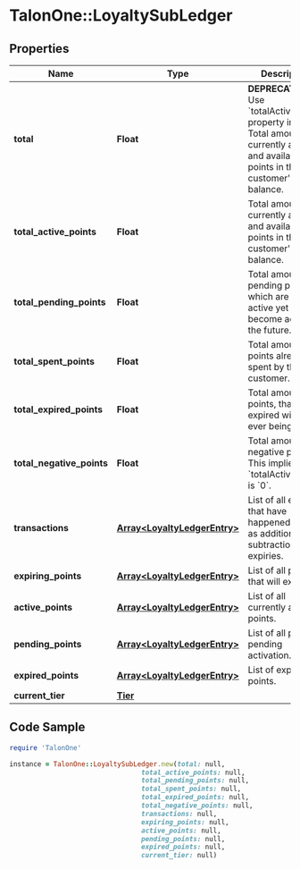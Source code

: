 # TalonOne::LoyaltySubLedger

## Properties

Name | Type | Description | Notes
------------ | ------------- | ------------- | -------------
**total** | **Float** | **DEPRECATED** Use &#x60;totalActivePoints&#x60; property instead. Total amount of currently active and available points in the customer&#39;s balance.  | 
**total_active_points** | **Float** | Total amount of currently active and available points in the customer&#39;s balance. | 
**total_pending_points** | **Float** | Total amount of pending points, which are not active yet but will become active in the future. | 
**total_spent_points** | **Float** | Total amount of points already spent by this customer. | 
**total_expired_points** | **Float** | Total amount of points, that expired without ever being spent. | 
**total_negative_points** | **Float** | Total amount of negative points. This implies that &#x60;totalActivePoints&#x60; is &#x60;0&#x60;. | 
**transactions** | [**Array&lt;LoyaltyLedgerEntry&gt;**](LoyaltyLedgerEntry.md) | List of all events that have happened such as additions, subtractions and expiries. | [optional] 
**expiring_points** | [**Array&lt;LoyaltyLedgerEntry&gt;**](LoyaltyLedgerEntry.md) | List of all points that will expire. | [optional] 
**active_points** | [**Array&lt;LoyaltyLedgerEntry&gt;**](LoyaltyLedgerEntry.md) | List of all currently active points. | [optional] 
**pending_points** | [**Array&lt;LoyaltyLedgerEntry&gt;**](LoyaltyLedgerEntry.md) | List of all points pending activation. | [optional] 
**expired_points** | [**Array&lt;LoyaltyLedgerEntry&gt;**](LoyaltyLedgerEntry.md) | List of expired points. | [optional] 
**current_tier** | [**Tier**](Tier.md) |  | [optional] 

## Code Sample

```ruby
require 'TalonOne'

instance = TalonOne::LoyaltySubLedger.new(total: null,
                                 total_active_points: null,
                                 total_pending_points: null,
                                 total_spent_points: null,
                                 total_expired_points: null,
                                 total_negative_points: null,
                                 transactions: null,
                                 expiring_points: null,
                                 active_points: null,
                                 pending_points: null,
                                 expired_points: null,
                                 current_tier: null)
```


